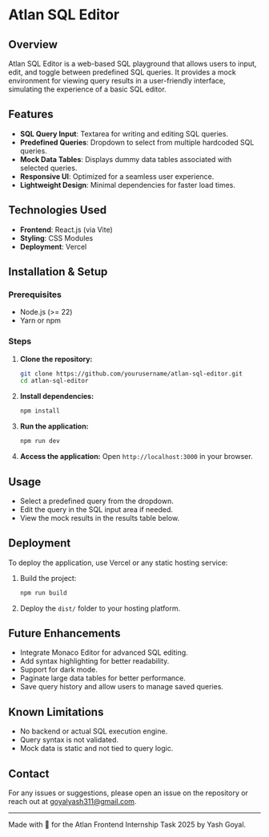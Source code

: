 # Atlan SQL Editor

## Overview

Atlan SQL Editor is a web-based SQL playground that allows users to input, edit, and toggle between predefined SQL queries. It provides a mock environment for viewing query results in a user-friendly interface, simulating the experience of a basic SQL editor.

## Features

- **SQL Query Input**: Textarea for writing and editing SQL queries.
- **Predefined Queries**: Dropdown to select from multiple hardcoded SQL queries.
- **Mock Data Tables**: Displays dummy data tables associated with selected queries.
- **Responsive UI**: Optimized for a seamless user experience.
- **Lightweight Design**: Minimal dependencies for faster load times.

## Technologies Used

- **Frontend**: React.js (via Vite)
- **Styling**: CSS Modules
- **Deployment**: Vercel

## Installation & Setup

### Prerequisites

- Node.js (>= 22)
- Yarn or npm

### Steps

1. **Clone the repository:**

   ```sh
   git clone https://github.com/yourusername/atlan-sql-editor.git
   cd atlan-sql-editor
   ```

2. **Install dependencies:**

   ```sh
   npm install
   ```

3. **Run the application:**

   ```sh
   npm run dev
   ```

4. **Access the application:**
   Open `http://localhost:3000` in your browser.

## Usage

- Select a predefined query from the dropdown.
- Edit the query in the SQL input area if needed.
- View the mock results in the results table below.

## Deployment

To deploy the application, use Vercel or any static hosting service:

1. Build the project:
   ```sh
   npm run build
   ```
2. Deploy the `dist/` folder to your hosting platform.

## Future Enhancements

- Integrate Monaco Editor for advanced SQL editing.
- Add syntax highlighting for better readability.
- Support for dark mode.
- Paginate large data tables for better performance.
- Save query history and allow users to manage saved queries.

## Known Limitations

- No backend or actual SQL execution engine.
- Query syntax is not validated.
- Mock data is static and not tied to query logic.

## Contact

For any issues or suggestions, please open an issue on the repository or reach out at goyalyash311@gmail.com.

---

Made with 💙 for the Atlan Frontend Internship Task 2025 by Yash Goyal.
